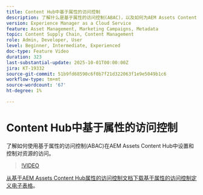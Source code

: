 ```yaml
---
title: Content Hub中基于属性的访问控制
description: 了解什么是基于属性的访问控制(ABAC)，以及如何为AEM Assets Content Hub配置它们。
version: Experience Manager as a Cloud Service
feature: Asset Management, Marketing Campaigns, Metadata
topic: Content Supply Chain, Content Management
role: Admin, Developer, User
level: Beginner, Intermediate, Experienced
doc-type: Feature Video
duration: 323
last-substantial-update: 2025-10-01T00:00:00Z
jira: KT-19332
source-git-commit: 51b9fd68590c6f0b7f21d322063f1e9e5049b1c6
workflow-type: tm+mt
source-wordcount: '67'
ht-degree: 1%

---
```



# Content Hub中基于属性的访问控制

了解如何使用基于属性的访问控制(ABAC)在AEM Assets Content Hub中设置和控制对资源的访问。

>[!VIDEO](https://video.tv.adobe.com/v/3475413/?learn=on&enablevpops)

[从基于AEM Assets Content Hub属性的访问控制文档下载基于属性的访问控制定义电子表格](https://experienceleague.adobe.com/zh-hans/docs/experience-manager-cloud-service/content/assets/content-hub/attribute-based-access-control)。
